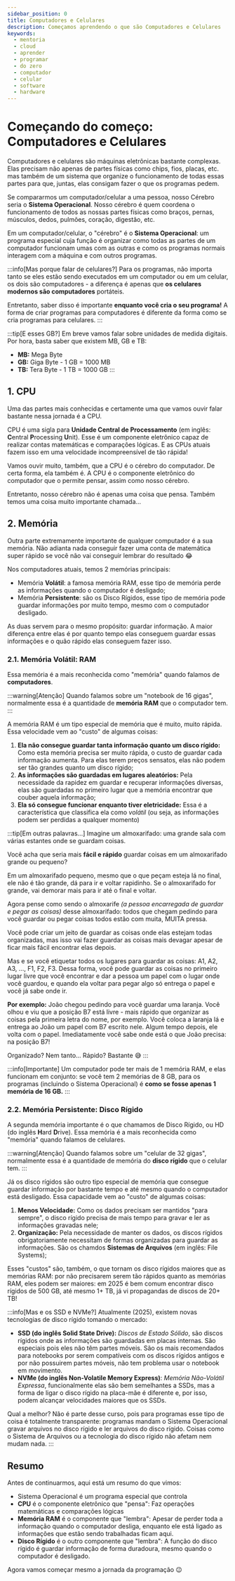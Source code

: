 ```yaml
---
sidebar_position: 0
title: Computadores e Celulares
description: Começamos aprendendo o que são Computadores e Celulares
keywords:
  - mentoria
  - cloud
  - aprender
  - programar
  - do zero
  - computador
  - celular
  - software
  - hardware
---
```


# Começando do começo: Computadores e Celulares

Computadores e celulares são máquinas eletrônicas bastante complexas. Elas precisam não apenas de partes físicas como chips, fios, placas, etc. mas também de um sistema que organize o funcionamento de todas essas partes para que, juntas, elas consigam fazer o que os programas pedem.

Se compararmos um computador/celular a uma pessoa, nosso Cérebro seria o **Sistema Operacional**. Nosso cérebro é quem coordena o funcionamento de todos as nossas partes físicas como braços, pernas, músculos, dedos, pulmões, coração, digestão, etc.

Em um computador/celular, o "cérebro" é o **Sistema Operacional**: um programa especial cuja função é organizar como todas as partes de um computador funcionam umas com as outras e como os programas normais interagem com a máquina e com outros programas.

:::info[Mas porque falar de celulares?]
Para os programas, não importa tanto se eles estão sendo executados em um computador ou em um celular, os dois são computadores - a diferença é apenas que **os celulares modernos são computadores** portáteis.

Entretanto, saber disso é importante **enquanto você cria o seu programa!** A forma de criar programas para computadores é diferente da forma como se cria programas para celulares.
:::

:::tip[E esses GB?]
Em breve vamos falar sobre unidades de medida digitais. Por hora, basta saber que existem MB, GB e TB:

* **MB:** Mega Byte
* **GB:** Giga Byte - 1 GB = 1000 MB
* **TB:** Tera Byte - 1 TB = 1000 GB
:::

## 1. CPU

Uma das partes mais conhecidas e certamente uma que vamos ouvir falar bastante nessa jornada é a CPU.

CPU é uma sigla para **Unidade Central de Processamento** (em inglês: **C**entral **P**rocessing **U**nit). Esse é um componente eletrônico capaz de realizar contas matemáticas e comparações lógicas. E as CPUs atuais fazem isso em uma velocidade incompreensível de tão rápida!

Vamos ouvir muito, também, que a CPU é o cérebro do computador. De certa forma, ela também é. A CPU é o componente eletrônico do computador que o permite pensar, assim como nosso cérebro.

Entretanto, nosso cérebro não é apenas uma coisa que pensa. Também temos uma coisa muito importante chamada...

## 2. Memória

Outra parte extremamente importante de qualquer computador é a sua memória. Não adianta nada conseguir fazer uma conta de matemática super rápido se você não vai conseguir lembrar do resultado 😂

Nos computadores atuais, temos 2 memórias principais:

* Memória **Volátil**: a famosa memória RAM, esse tipo de memória perde as informações quando o computador é desligado;
* Memória **Persistente**: são os Disco Rígidos, esse tipo de memória pode guardar informações por muito tempo, mesmo com o computador desligado.

As duas servem para o mesmo propósito: guardar informação. A maior diferença entre elas é por quanto tempo elas conseguem guardar essas informações e o quão rápido elas conseguem fazer isso.

### 2.1. Memória Volátil: RAM

Essa memória é a mais reconhecida como "memória" quando falamos de **computadores**.

:::warning[Atenção]
Quando falamos sobre um "notebook de 16 gigas", normalmente essa é a quantidade de **memória RAM** que o computador tem.
:::

A memória RAM é um tipo especial de memória que é muito, muito rápida. Essa velocidade vem ao "custo" de algumas coisas:

1. **Ela não consegue guardar tanta informação quanto um disco rígido:** Como esta memória precisa ser muito rápida, o custo de guardar cada informação aumenta. Para elas terem preços sensatos, elas não podem ser tão grandes quanto um disco rígido;
2. **As informações são guardadas em lugares aleatórios:** Pela necessidade da rapidez em guardar e recuperar informações diversas, elas são guardadas no primeiro lugar que a memória encontrar que couber aquela informação;
3. **Ela só consegue funcionar enquanto tiver eletricidade:** Essa é a característica que classifica ela como *volátil* (ou seja, as informações podem ser perdidas a qualquer momento)

:::tip[Em outras palavras...]
Imagine um almoxarifado: uma grande sala com várias estantes onde se guardam coisas.

Você acha que seria mais **fácil e rápido** guardar coisas em um almoxarifado grande ou pequeno?

Em um almoxarifado pequeno, mesmo que o que peçam esteja lá no final, ele não é tão grande, dá para ir e voltar rapidinho. Se o almoxarifado for grande, vai demorar mais para ir até o final e voltar.

Agora pense como sendo o almoxarife *(a pessoa encarregada de guardar e pegar as coisas)* desse almoxarifado: todos que chegam pedindo para você guardar ou pegar coisas todos estão com muita, MUITA pressa.

Você pode criar um jeito de guardar as coisas onde elas estejam todas organizadas, mas isso vai fazer guardar as coisas mais devagar apesar de ficar mais fácil encontrar elas depois.

Mas e se você etiquetar todos os lugares para guardar as coisas: A1, A2, A3, ..., F1, F2, F3. Dessa forma, você pode guardar as coisas no primeiro lugar livre que você encontrar e dar a pessoa um papel com o lugar onde você guardou, e quando ela voltar para pegar algo só entrega o papel e você já sabe onde ir.

**Por exemplo:** João chegou pedindo para você guardar uma laranja. Você olhou e viu que a posição B7 está livre - mais rápido que organizar as coisas pela primeira letra do nome, por exemplo. Você coloca a laranja lá e entrega ao João um papel com B7 escrito nele. Algum tempo depois, ele volta com o papel. Imediatamente você sabe onde está o que João precisa: na posição B7!

Organizado? Nem tanto... Rápido? Bastante 😅
:::

:::info[Importante]
Um computador pode ter mais de 1 memória RAM, e elas funcionam em conjunto: se você tem 2 memórias de 8 GB, para os programas (incluindo o Sistema Operacional) é **como se fosse apenas 1 memória de 16 GB.**
:::

### 2.2. Memória Persistente: Disco Rígido

A segunda memória importante é o que chamamos de Disco Rígido, ou HD (do inglês **H**ard **D**rive). Essa memória é a mais reconhecida como "memória" quando falamos de celulares.

:::warning[Atenção]
Quando falamos sobre um "celular de 32 gigas", normalmente essa é a quantidade de memória do **disco rígido** que o celular tem.
:::

Já os disco rígidos são outro tipo especial de memória que consegue guardar informação por bastante tempo e até mesmo quando o computador está desligado. Essa capacidade vem ao "custo" de algumas coisas:

1. **Menos Velocidade:** Como os dados precisam ser mantidos "para sempre", o disco rígido precisa de mais tempo para gravar e ler as informações gravadas nele;
2. **Organização:** Pela necessidade de manter os dados, os discos rígidos obrigatoriamente necessitam de formas organizadas para guardar as informações. São os chamdos **Sistemas de Arquivos** (em inglês: File Systems);

Esses "custos" são, também, o que tornam os disco rígidos maiores que as memórias RAM: por não precisarem serem tão rápidos quanto as memórias RAM, eles podem ser maiores: em 2025 é bem comum encontrar disco rígidos de 500 GB, até mesmo 1+ TB, já vi propagandas de discos de 20+ TB!

:::info[Mas e os SSD e NVMe?]
Atualmente (2025), existem novas tecnologias de disco rígido tomando o mercado:

* **SSD (do inglês Solid State Drive):** *Discos de Estado Sólido*, são discos rígidos onde as informações são guardadas em placas internas. São especiais pois eles não têm partes móveis. São os mais recomendados para notebooks por serem compatíveis com os discos rígidos antigos e por não possuirem partes móveis, não tem problema usar o notebook em movimento.
* **NVMe (do inglês Non-Volatile Memory Express)**: *Memória Não-Volátil Expressa*, funcionalmente elas são bem semelhantes a SSDs, mas a forma de ligar o disco rígido na placa-mãe é diferente e, por isso, podem alcançar velocidades maiores que os SSDs.

Qual a melhor? Não é parte desse curso, pois para programas esse tipo de coisa é totalmente transparente: programas mandam o Sistema Operacional gravar arquivos no disco rígido e ler arquivos do disco rígido. Coisas como o Sistema de Arquivos ou a tecnologia do disco rígido não afetam nem mudam nada.
:::

## Resumo

Antes de continuarmos, aqui está um resumo do que vimos:

* Sistema Operacional é um programa especial que controla 
* **CPU** é o componente eletrônico que "pensa": Faz operações matemáticas e comparações lógicas
* **Memória RAM** é o componente que "lembra": Apesar de perder toda a informação quando o computador desliga, enquanto ele está ligado as informações que estão sendo trabalhadas ficam aqui.
* **Disco Rígido** é o outro componente que "lembra": A função do disco rígido é guardar informação de forma duradoura, mesmo quando o computador é desligado.

Agora vamos começar mesmo a jornada da programação 😉
